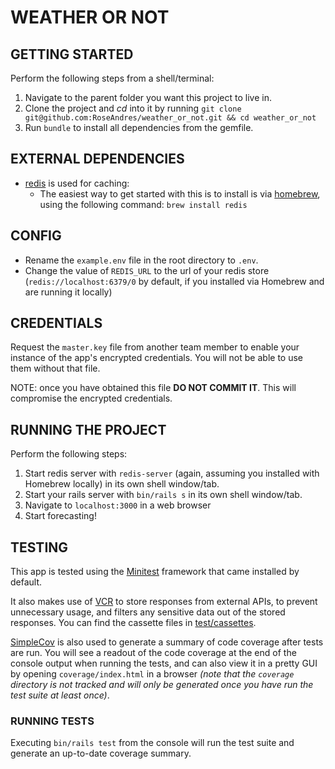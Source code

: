 # WEATHER OR NOT

## GETTING STARTED
Perform the following steps from a shell/terminal:
1. Navigate to the parent folder you want this project to live in.
1. Clone the project and _cd_ into it by running `git clone git@github.com:RoseAndres/weather_or_not.git && cd weather_or_not`
1. Run `bundle` to install all dependencies from the gemfile.

## EXTERNAL DEPENDENCIES
* [redis](https://redis.io) is used for caching:
  * The easiest way to get started with this is to install is via [homebrew](https://brew.sh/), using the following command: `brew install redis`

## CONFIG
* Rename the `example.env` file in the root directory to `.env`.
* Change the value of `REDIS_URL` to the url of your redis store (`redis://localhost:6379/0` by default, if you installed via Homebrew and are running it locally)

## CREDENTIALS
Request the `master.key` file from another team member to enable your instance of the app's encrypted credentials. You will not be able to use them without that file.

NOTE: once you have obtained this file **DO NOT COMMIT IT**. This will compromise the encrypted credentials.

## RUNNING THE PROJECT
Perform the following steps:
1. Start redis server with `redis-server` (again, assuming you installed with Homebrew locally) in its own shell window/tab.
1. Start your rails server with `bin/rails s` in its own shell window/tab.
1. Navigate to `localhost:3000` in a web browser
1. Start forecasting!

## TESTING
This app is tested using the [Minitest](https://github.com/minitest/minitest) framework that came installed by default. 

It also makes use of [VCR](https://github.com/vcr/vcr) to store responses from external APIs, to prevent unnecessary usage, and filters any sensitive data out of the stored responses.
You can find the cassette files in [test/cassettes](test/cassettes).

[SimpleCov](https://github.com/simplecov-ruby/simplecov) is also used to generate a summary of code coverage after tests are run. You will see a readout of the code coverage at the end of the console output when running the tests, and can also view it in a pretty GUI by opening `coverage/index.html` in a browser _(note that the `coverage` directory is not tracked and will only be generated once you have run the test suite at least once)_.

 ### RUNNING TESTS
 Executing `bin/rails test` from the console will run the test suite and generate an up-to-date coverage summary.
